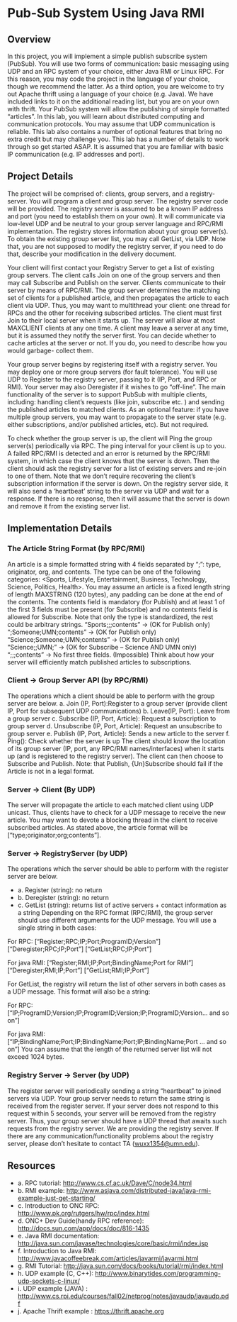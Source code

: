 # Pub-Sub System Using Java RMI

## Overview
In this project, you will implement a simple publish subscribe system (PubSub). You will use two forms of communication: basic messaging using UDP and an RPC system of your choice, either Java RMI or Linux RPC. For this reason, you may code the project in the language of your choice, though we recommend the latter. As a third option, you are welcome to try out Apache thrift using a language of your choice (e.g. Java). We have included links to it on the additional reading list, but you are on your own with thrift.
Your PubSub system will allow the publishing of simple formatted “articles”. In this lab, you will learn about distributed computing and communication protocols. You may assume that UDP communication is reliable. This lab also contains a number of optional features that bring no extra credit but may challenge you. This lab has a number of details to work through so get started ASAP. It is assumed that you are familiar with basic IP communication (e.g. IP addresses and port).
## Project Details
The project will be comprised of: clients, group servers, and a registry-server. You will program a client and group server. The registry server code will be provided. The registry server is assumed to be a known IP address and port (you need to establish them on your own). It will communicate via low-level UDP and be neutral to your group server language and RPC/RMI implementation. The registry stores information about your group server(s). To obtain the existing group server list, you may call GetList, via UDP. Note that, you are not supposed to modify the registry server, if you need to do that, describe your modification in the delivery document.

Your client will first contact your Registry Server to get a list of existing group servers. The client calls Join on one of the group servers and then may call Subscribe and Publish on the server. Clients communicate to their server by means of RPC/RMI. The group server determines the matching set of clients for a published article, and then propagates the article to each client via UDP. Thus, you may want to multithread your client: one thread for RPCs and the other for receiving subscribed articles. The client must first Join to their local server when it starts up. The server will allow at most MAXCLIENT clients at any one time. A client may leave a server at any time, but it is assumed they notify the server first. You can decide whether to cache articles at the server or not. If you do, you need to describe how you would garbage- collect them.

Your group server begins by registering itself with a registry server. You may deploy one or more group servers (for fault tolerance). You will use UDP to Register to the registry server, passing to it (IP, Port, and RPC or RMI). Your server may also Deregister if it wishes to go “off-line”. The main functionality of the server is to support PubSub with multiple clients, including: handling client’s requests (like join, subscribe etc. ) and sending the published articles to matched clients. As an optional feature: if you have multiple group servers, you may want to propagate to the server state (e.g. either subscriptions, and/or published articles, etc). But not required.

To check whether the group server is up, the client will Ping the group server(s) periodically via RPC. The ping interval for your client is up to you. A failed RPC/RMI is detected and an error is returned by the RPC/RMI system, in which case the client knows that the server is down. Then the client should ask the registry server for a list of existing servers and re-join to one of them. Note that we don’t require recovering the client’s subscription information if the server is down. On the registry server side, it will also send a ‘heartbeat’ string to the server via UDP and wait for a response. If there is no response, then it will assume that the server is down and remove it from the existing server list.

## Implementation Details
### The Article String Format (by RPC/RMI)
An article is a simple formatted string with 4 fields separated by “;”: type, originator, org, and contents. The type can be one of the following categories: <Sports, Lifestyle, Entertainment, Business, Technology, Science, Politics, Health>. You may assume an article is a fixed length string of length MAXSTRING (120 bytes), any padding can be done at the end of the contents. The contents field is mandatory (for Publish) and at least 1 of the first 3 fields must be present (for Subscribe) and no contents field is allowed for Subscribe. Note that only the type is standardized, the rest could be arbitrary strings.
“Sports;;;contents” → (OK for Publish only) “;Someone;UMN;contents” → (OK for Publish only) “Science;Someone;UMN;contents” → (OK for Publish only) “Science;;UMN;” → (OK for Subscribe – Science AND UMN only) “;;;contents” → No first three fields. (Impossible)
Think about how your server will efficiently match published articles to subscriptions.
### Client → Group Server API (by RPC/RMI)
The operations which a client should be able to perform with the group server are below.
a. Join (IP, Port):Register to a group server (provide client IP, Port for subsequent UDP communications)
b. Leave(IP, Port): Leave from a group server
c. Subscribe (IP, Port, Article): Request a subscription to group server
d. Unsubscribe (IP, Port, Article): Request an unsubscribe to group server
e. Publish (IP, Port, Article): Sends a new article to the server
f. Ping(): Check whether the server is up
The client should know the location of its group server (IP, port, any RPC/RMI names/interfaces) when it starts up (and is registered to the registry server). The client can then choose to Subscribe and Publish. Note: that Publish, {Un}Subscribe should fail if the Article is not in a legal format.
### Server → Client (By UDP)
The server will propagate the article to each matched client using UDP unicast. Thus, clients have to check for a UDP message to receive the new article. You may want to devote a blocking thread in the client to receive subscribed articles. As stated above, the article format will be [“type;originator;org;contents”].
### Server → RegistryServer (by UDP)
The operations which the server should be able to perform with the register server are below.

- a. Register (string): no return
- b. Deregister (string): no return
- c. GetList (string): returns list of active servers + contact information as a string
Depending on the RPC format (RPC/RMI), the group server should use different arguments for the UDP message. You will use a single string in both cases:

For RPC:
[“Register;RPC;IP;Port;ProgramID;Version”] [“Deregister;RPC;IP;Port”] [“GetList;RPC;IP;Port”]

For java RMI:
[“Register;RMI;IP;Port;BindingName;Port for RMI”] [“Deregister;RMI;IP;Port”]
[“GetList;RMI;IP;Port”]

For GetList, the registry will return the list of other servers in both cases as a UDP message. This format will also be a string:

For RPC:
[“IP;ProgramID;Version;IP;ProgramID;Version;IP;ProgramID;Version... and so on”]

For java RMI:
[“IP;BindingName;Port;IP;BindingName;Port;IP;BindingName;Port ... and so on”] You can assume that the length of the returned server list will not exceed 1024 bytes.

### Registry Server → Server (by UDP)
The register server will periodically sending a string “heartbeat” to joined servers via UDP. Your group server needs to return the same string is received from the register server. If your server does not respond to this request within 5 seconds, your server will be removed from the registry server. Thus, your group server should have a UDP thread that awaits such requests from the registry server.
We are providing the registry server. If there are any communication/functionality problems about the registry server, please don’t hesitate to contact TA (wuxx1354@umn.edu).

## Resources
- a. RPC tutorial: http://www.cs.cf.ac.uk/Dave/C/node34.html
- b. RMI example: http://www.asjava.com/distributed-java/java-rmi-example-just-get-starting/
- c. Introduction to ONC RPC: http://www.pk.org/rutgers/hw/rpc/index.html
- d. ONC+ Dev Guide(handy RPC reference): http://docs.sun.com/app/docs/doc/816-1435
- e. Java RMI documentation: http://java.sun.com/javase/technologies/core/basic/rmi/index.jsp
- f. Introduction to Java RMI: http://www.javacoffeebreak.com/articles/javarmi/javarmi.html
- g. RMI Tutorial: http://java.sun.com/docs/books/tutorial/rmi/index.html
- h. UDP example (C, C++): http://www.binarytides.com/programming-udp-sockets-c-linux/
- i. UDP example (JAVA) : http://www.cs.rpi.edu/courses/fall02/netprog/notes/javaudp/javaudp.pdf
- j. Apache Thrift example : https://thrift.apache.org
